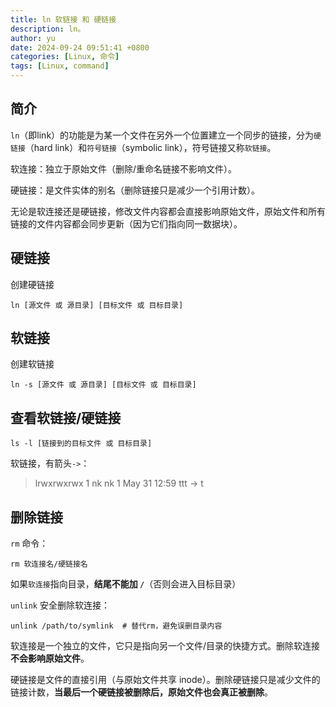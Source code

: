 ```yaml
---
title: ln 软链接 和 硬链接
description: ln。
author: yu
date: 2024-09-24 09:51:41 +0800
categories: [Linux, 命令]
tags: [Linux, command]
---
```


## 简介

`ln`（即link）的功能是为某一个文件在另外一个位置建立一个同步的链接，分为`硬链接`（hard link）和`符号链接`（symbolic link），符号链接又称`软链接`。

软连接：独立于原始文件（删除/重命名链接不影响文件）。

硬链接：是文件实体的别名（删除链接只是减少一个引用计数）。

无论是软连接还是硬链接，修改文件内容都会直接影响原始文件，原始文件和所有链接的文件内容都会同步更新（因为它们指向同一数据块）。

## 硬链接

创建硬链接
```shell
ln [源文件 或 源目录] [目标文件 或 目标目录]
```

## 软链接

创建软链接
```shell
ln -s [源文件 或 源目录] [目标文件 或 目标目录]
```

## 查看软链接/硬链接
```shell
ls -l [链接到的目标文件 或 目标目录]
```
软链接，有箭头`->`：
> lrwxrwxrwx 1 nk nk     1 May 31 12:59 ttt -> t

## 删除链接

`rm` 命令：
```shell
rm 软连接名/硬链接名
```

如果`软连接`指向目录，**结尾不能加 `/`**（否则会进入目标目录）

`unlink` 安全删除软连接：
```shell
unlink /path/to/symlink  # 替代rm，避免误删目录内容
```

软连接是一个独立的文件，它只是指向另一个文件/目录的快捷方式。删除软连接**不会影响原始文件**。

硬链接是文件的直接引用（与原始文件共享 inode）。删除硬链接只是减少文件的链接计数，**当最后一个硬链接被删除后，原始文件也会真正被删除**。

